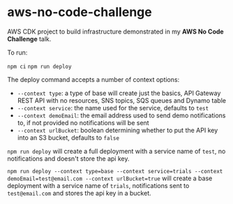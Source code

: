 # aws-no-code-challenge

AWS CDK project to build infrastructure demonstrated in my **AWS No Code Challenge** talk.

To run:

`npm ci`
`npm run deploy`

The deploy command accepts a number of context options:

- `--context type`: a type of base will create just the basics, API Gateway REST API with no resources, SNS topics, SQS queues and Dynamo table
- `--context service`: the name used for the service, defaults to `test`
- `--context demoEmail`: the email address used to send demo notifications to, if not provided no notifications will be sent
- `--context urlBucket`: boolean determining whether to put the API key into an S3 bucket, defaults to `false`

`npm run deploy` will create a full deployment with a service name of `test`, no notifications and doesn't store the api key.

`npm run deploy --context type=base --context service=trials --context demoEmail=test@email.com --context urlBucket=true` will create a base deployment with a service name of `trials`, notifications sent to `test@email.com` and stores the api key in a bucket.
